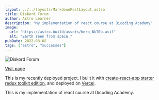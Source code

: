 ```yaml
---
layout: ../../layouts/MarkdownPostLayout.astro
title: Diskord Forum
author: Astro Learner
description: "My implementation of react course at Dicoding Academy"
image:
  url: "https://astro.build/assets/hero_NkT0b.avif"
  alt: "Earth seen from space."
pubDate: 2022-08-08
tags: ["astro", "successes"]
---
```


![Diskord Forum](/images/diskord-ss.jpg "Diskord Forum")

[Visit page](https://diskord-forum.vercel.app/)

This is my recently deployed project. I built it with [create-react-app starter redux toolkit edition](https://redux-toolkit.js.org/introduction/getting-started#using-create-react-app), and deployed on [Vercel](https://vercel.com).

This is my implementation of react course at Dicoding Academy.
